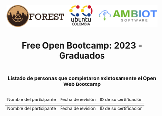 <div style="display: flex; justify-content: space-around; margin: 5px">
    <img
        src="https://raw.githubusercontent.com/F-O-R-E-S-T/web-bootcamp-2023/main/.assets/bootcamp.png"
        alt="Colaboradores"
    />
</div>

<div style="display: flex; justify-content: space-around; margin: 5px">
    <h1 align="center">Free Open Bootcamp: 2023 - Graduados</h1>
</div>

<div style="display: flex; justify-content: space-around; margin: 5px">
    <h3 align="center">
        Listado de personas que completaron existosamente el Open Web Bootcamp
    </h3>
</div>

<table align="center">
    <thead>
        <tr>
            <td>
                Nombre del participante
            </td>
            <td>
                Fecha de revisión
            </td>
            <td>
                ID de su certificación
            </td>
        </tr>
    </thead>
    </tbody>
        <tr>
            <td>
            </td>
            <td>
            </td>
            <td>
            </td>
        </tr>
    </tbody>
    <tfoot>
        <tr>
            <td>
                Nombre del participante
            </td>
            <td>
                Fecha de revisión
            </td>
            <td>
                ID de su certificación
            </td>
        </tr>
    </tfoot>
</table>
